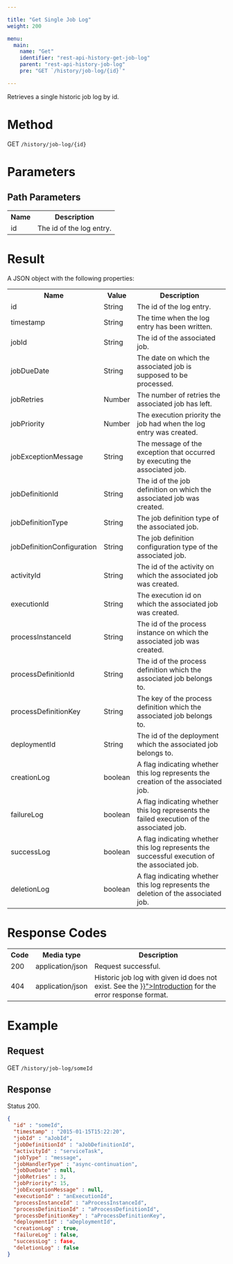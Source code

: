 ```yaml
---

title: "Get Single Job Log"
weight: 200

menu:
  main:
    name: "Get"
    identifier: "rest-api-history-get-job-log"
    parent: "rest-api-history-job-log"
    pre: "GET `/history/job-log/{id}`"

---
```



Retrieves a single historic job log by id.


# Method

GET `/history/job-log/{id}`


# Parameters

## Path Parameters

<table class="table table-striped">
  <tr>
    <th>Name</th>
    <th>Description</th>
  </tr>
  <tr>
    <td>id</td>
    <td>The id of the log entry.</td>
  </tr>
</table>


# Result

A JSON object with the following properties:

<table class="table table-striped">
  <tr>
    <th>Name</th>
    <th>Value</th>
    <th>Description</th>
  </tr>
  <tr>
    <td>id</td>
    <td>String</td>
    <td>The id of the log entry.</td>
  </tr>
  <tr>
    <td>timestamp</td>
    <td>String</td>
    <td>The time when the log entry has been written.</td>
  </tr>
  <tr>
    <td>jobId</td>
    <td>String</td>
    <td>The id of the associated job.</td>
  </tr>
  <tr>
    <td>jobDueDate</td>
    <td>String</td>
    <td>The date on which the associated job is supposed to be processed.</td>
  </tr>
  <tr>
    <td>jobRetries</td>
    <td>Number</td>
    <td>The number of retries the associated job has left.</td>
  </tr>
  <tr>
    <td>jobPriority</td>
    <td>Number</td>
    <td>The execution priority the job had when the log entry was created.</td>
  </tr>
  <tr>
    <td>jobExceptionMessage</td>
    <td>String</td>
    <td>The message of the exception that occurred by executing the associated job.</td>
  </tr>
  <tr>
    <td>jobDefinitionId</td>
    <td>String</td>
    <td>The id of the job definition on which the associated job was created.</td>
  </tr>
  <tr>
    <td>jobDefinitionType</td>
    <td>String</td>
    <td>The job definition type of the associated job.</td>
  </tr>
  <tr>
    <td>jobDefinitionConfiguration</td>
    <td>String</td>
    <td>The job definition configuration type of the associated job.</td>
  </tr>
  <tr>
    <td>activityId</td>
    <td>String</td>
    <td>The id of the activity on which the associated job was created.</td>
  </tr>
  <tr>
    <td>executionId</td>
    <td>String</td>
    <td>The execution id on which the associated job was created.</td>
  </tr>
  <tr>
    <td>processInstanceId</td>
    <td>String</td>
    <td>The id of the process instance on which the associated job was created.</td>
  </tr>
  <tr>
    <td>processDefinitionId</td>
    <td>String</td>
    <td>The id of the process definition which the associated job belongs to.</td>
  </tr>
  <tr>
    <td>processDefinitionKey</td>
    <td>String</td>
    <td>The key of the process definition which the associated job belongs to.</td>
  </tr>
  <tr>
    <td>deploymentId</td>
    <td>String</td>
    <td>The id of the deployment which the associated job belongs to.</td>
  </tr>
  <tr>
    <td>creationLog</td>
    <td>boolean</td>
    <td>A flag indicating whether this log represents the creation of the associated job.</td>
  </tr>
  <tr>
    <td>failureLog</td>
    <td>boolean</td>
    <td>A flag indicating whether this log represents the failed execution of the associated job.</td>
  </tr>
  <tr>
    <td>successLog</td>
    <td>boolean</td>
    <td>A flag indicating whether this log represents the successful execution of the associated job.</td>
  </tr>
  <tr>
    <td>deletionLog</td>
    <td>boolean</td>
    <td>A flag indicating whether this log represents the deletion of the associated job.</td>
  </tr>
</table>


# Response Codes

<table class="table table-striped">
  <tr>
    <th>Code</th>
    <th>Media type</th>
    <th>Description</th>
  </tr>
  <tr>
    <td>200</td>
    <td>application/json</td>
    <td>Request successful.</td>
  </tr>
  <tr>
    <td>404</td>
    <td>application/json</td>
    <td>Historic job log with given id does not exist. See the <a href="{{< relref "reference/rest/overview/index.md#error-handling" >}}">Introduction</a> for the error response format.</td>
  </tr>
</table>


# Example

## Request

GET `/history/job-log/someId`

## Response

Status 200.

```json
{
  "id" : "someId",
  "timestamp" : "2015-01-15T15:22:20",
  "jobId" : "aJobId",
  "jobDefinitionId" : "aJobDefinitionId",
  "activityId" : "serviceTask",
  "jobType" : "message",
  "jobHandlerType" : "async-continuation",
  "jobDueDate" : null,
  "jobRetries" : 3,
  "jobPriority": 15,
  "jobExceptionMessage" : null,
  "executionId" : "anExecutionId",
  "processInstanceId" : "aProcessInstanceId",
  "processDefinitionId" : "aProcessDefinitionId",
  "processDefinitionKey" : "aProcessDefinitionKey",
  "deploymentId" : "aDeploymentId",
  "creationLog" : true,
  "failureLog" : false,
  "successLog" : fase,
  "deletionLog" : false
}
```
